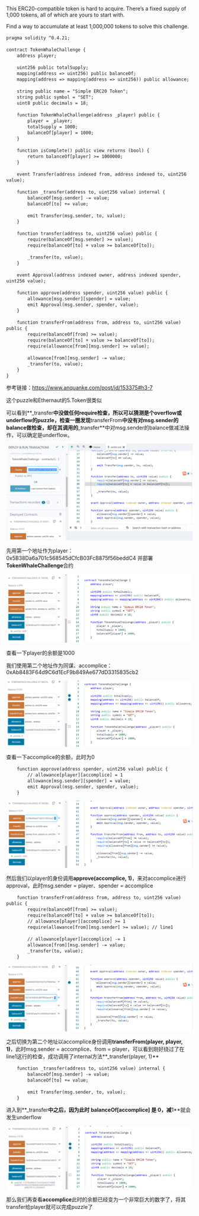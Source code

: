 This ERC20-compatible token is hard to acquire. There’s a fixed supply of 1,000 tokens, all of which are yours to start with.

Find a way to accumulate at least 1,000,000 tokens to solve this challenge.

```solidity
pragma solidity ^0.4.21;

contract TokenWhaleChallenge {
    address player;

    uint256 public totalSupply;
    mapping(address => uint256) public balanceOf;
    mapping(address => mapping(address => uint256)) public allowance;

    string public name = "Simple ERC20 Token";
    string public symbol = "SET";
    uint8 public decimals = 18;

    function TokenWhaleChallenge(address _player) public {
        player = _player;
        totalSupply = 1000;
        balanceOf[player] = 1000;
    }

    function isComplete() public view returns (bool) {
        return balanceOf[player] >= 1000000;
    }

    event Transfer(address indexed from, address indexed to, uint256 value);

    function _transfer(address to, uint256 value) internal {
        balanceOf[msg.sender] -= value;
        balanceOf[to] += value;

        emit Transfer(msg.sender, to, value);
    }

    function transfer(address to, uint256 value) public {
        require(balanceOf[msg.sender] >= value);
        require(balanceOf[to] + value >= balanceOf[to]);

        _transfer(to, value);
    }

    event Approval(address indexed owner, address indexed spender, uint256 value);

    function approve(address spender, uint256 value) public {
        allowance[msg.sender][spender] = value;
        emit Approval(msg.sender, spender, value);
    }

    function transferFrom(address from, address to, uint256 value) public {
        require(balanceOf[from] >= value);
        require(balanceOf[to] + value >= balanceOf[to]);
        require(allowance[from][msg.sender] >= value);

        allowance[from][msg.sender] -= value;
        _transfer(to, value);
    }
}
```









参考链接：https://www.anquanke.com/post/id/153375#h3-7

这个puzzle和Ethernaut的5.Token很类似

可以看到**_transfer**中没做任何require检查，所以可以猜测是个overflow或underflow的puzzle，检查一圈发现**transferFrom**中没有对msg.sender的balance做检查，却在其调用的**_transfer**中对msg.sender的balance做减法操作，可以确定是underflow。

![](tokenwhaledeploy.png)

先用第一个地址作为player：0x5B38Da6a701c568545dCfcB03FcB875f56beddC4 并部署**TokenWhaleChallenge**合约

![](tokenwhalebalanceof1.png)

查看一下player的余额是1000



我们使用第二个地址作为同谋、accomplice：0xAb8483F64d9C6d1EcF9b849Ae677dD3315835cb2

![](tokenwhalebalanceof2.png)

查看一下accomplice的余额，此时为0

```solidity
	function approve(address spender, uint256 value) public {
		// allowance[player][accomplice] = 1
        allowance[msg.sender][spender] = value;
        emit Approval(msg.sender, spender, value);
    }
```

![](tokenwhalebapprove.png)

然后我们以player的身份调用**approve(accomplice, 1)**，来对accomplice进行approval，此时msg.sender = player、spender = accomplice



```solidity
	function transferFrom(address from, address to, uint256 value) public {
        require(balanceOf[from] >= value);
        require(balanceOf[to] + value >= balanceOf[to]);
        // allowance[player][accomplice] >= 1
        require(allowance[from][msg.sender] >= value); // line1

		// allowance[player][accomplice] -= 1
        allowance[from][msg.sender] -= value;
        _transfer(to, value);
    }
```

![](tokenwhaletransferfrom.png)

之后切换为第二个地址以accomplice身份调用**transferFrom(player, player, 1)**，此时msg.sender = accomplice、from = player，可以看到刚好绕过了在line1这行的检查，成功调用了internal方法**_transfer(player, 1)**



```solidity
	function _transfer(address to, uint256 value) internal {
        balanceOf[msg.sender] -= value;
        balanceOf[to] += value;

        emit Transfer(msg.sender, to, value);
    }
```

进入到**_transfer**中之后，因为此时 **balanceOf[accomplice]** 是 **0**，减**1**就会发生underflow

![](tokenwhalebalanceof3.png)

那么我们再查看**accomplice**此时的余额已经变为一个非常巨大的数字了，将其transfer给player就可以完成puzzle了

